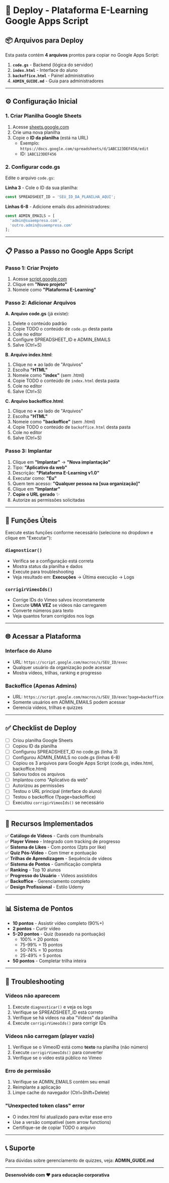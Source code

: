 # 🚀 Deploy - Plataforma E-Learning Google Apps Script

## 📦 Arquivos para Deploy

Esta pasta contém **4 arquivos** prontos para copiar no Google Apps Script:

1. **`code.gs`** - Backend (lógica do servidor)
2. **`index.html`** - Interface do aluno
3. **`backoffice.html`** - Painel administrativo
4. **`ADMIN_GUIDE.md`** - Guia para administradores

---

## ⚙️ Configuração Inicial

### 1. Criar Planilha Google Sheets

1. Acesse [sheets.google.com](https://sheets.google.com)
2. Crie uma nova planilha
3. Copie o **ID da planilha** (está na URL)
   - Exemplo: `https://docs.google.com/spreadsheets/d/1ABC123DEF456/edit`
   - ID: `1ABC123DEF456`

### 2. Configurar code.gs

Edite o arquivo `code.gs`:

**Linha 3** - Cole o ID da sua planilha:
```javascript
const SPREADSHEET_ID = 'SEU_ID_DA_PLANILHA_AQUI';
```

**Linhas 6-8** - Adicione emails dos administradores:
```javascript
const ADMIN_EMAILS = [
  'admin@suaempresa.com',
  'outro.admin@suaempresa.com'
];
```

---

## 📋 Passo a Passo no Google Apps Script

### Passo 1: Criar Projeto

1. Acesse [script.google.com](https://script.google.com)
2. Clique em **"Novo projeto"**
3. Nomeie como **"Plataforma E-Learning"**

### Passo 2: Adicionar Arquivos

**A. Arquivo code.gs** (já existe):
1. Delete o conteúdo padrão
2. Copie TODO o conteúdo de `code.gs` desta pasta
3. Cole no editor
4. Configure SPREADSHEET_ID e ADMIN_EMAILS
5. Salve (Ctrl+S)

**B. Arquivo index.html**:
1. Clique no **+** ao lado de "Arquivos"
2. Escolha **"HTML"**
3. Nomeie como **"index"** (sem .html)
4. Copie TODO o conteúdo de `index.html` desta pasta
5. Cole no editor
6. Salve (Ctrl+S)

**C. Arquivo backoffice.html**:
1. Clique no **+** ao lado de "Arquivos"
2. Escolha **"HTML"**
3. Nomeie como **"backoffice"** (sem .html)
4. Copie TODO o conteúdo de `backoffice.html` desta pasta
5. Cole no editor
6. Salve (Ctrl+S)

### Passo 3: Implantar

1. Clique em **"Implantar"** → **"Nova implantação"**
2. Tipo: **"Aplicativo da web"**
3. Descrição: **"Plataforma E-Learning v1.0"**
4. Executar como: **"Eu"**
5. Quem tem acesso: **"Qualquer pessoa na [sua organização]"**
6. Clique em **"Implantar"**
7. **Copie o URL gerado** ✨
8. Autorize as permissões solicitadas

---

## 🔧 Funções Úteis

Execute estas funções conforme necessário (selecione no dropdown e clique em "Executar"):

### `diagnosticar()`
- Verifica se a configuração está correta
- Mostra status da planilha e dados
- Execute para troubleshooting
- Veja resultado em: **Execuções** → Última execução → Logs

### `corrigirVimeoIds()`
- Corrige IDs do Vimeo salvos incorretamente
- Execute **UMA VEZ** se vídeos não carregarem
- Converte números para texto
- Veja quantos foram corrigidos nos logs

---

## 🌐 Acessar a Plataforma

### Interface do Aluno
- URL: `https://script.google.com/macros/s/SEU_ID/exec`
- Qualquer usuário da organização pode acessar
- Mostra vídeos, trilhas, ranking e progresso

### Backoffice (Apenas Admins)
- URL: `https://script.google.com/macros/s/SEU_ID/exec?page=backoffice`
- Somente usuários em ADMIN_EMAILS podem acessar
- Gerencia vídeos, trilhas e quizzes

---

## ✅ Checklist de Deploy

- [ ] Criou planilha Google Sheets
- [ ] Copiou ID da planilha
- [ ] Configurou SPREADSHEET_ID no code.gs (linha 3)
- [ ] Configurou ADMIN_EMAILS no code.gs (linhas 6-8)
- [ ] Copiou os 3 arquivos para Google Apps Script (code.gs, index.html, backoffice.html)
- [ ] Salvou todos os arquivos
- [ ] Implantou como "Aplicativo da web"
- [ ] Autorizou as permissões
- [ ] Testou o URL principal (interface do aluno)
- [ ] Testou o backoffice (?page=backoffice)
- [ ] Executou `corrigirVimeoIds()` se necessário

---

## 🎯 Recursos Implementados

✅ **Catálogo de Vídeos** - Cards com thumbnails  
✅ **Player Vimeo** - Integrado com tracking de progresso  
✅ **Sistema de Likes** - Com pontos (2pts por like)  
✅ **Quiz Pós-Vídeo** - Com timer e pontuação  
✅ **Trilhas de Aprendizagem** - Sequência de vídeos  
✅ **Sistema de Pontos** - Gamificação completa  
✅ **Ranking** - Top 10 alunos  
✅ **Progresso do Usuário** - Vídeos assistidos  
✅ **Backoffice** - Gerenciamento completo  
✅ **Design Profissional** - Estilo Udemy  

---

## 📊 Sistema de Pontos

- **10 pontos** - Assistir vídeo completo (90%+)
- **2 pontos** - Curtir vídeo
- **5-20 pontos** - Quiz (baseado na pontuação)
  - 100% = 20 pontos
  - 75-99% = 15 pontos
  - 50-74% = 10 pontos
  - 25-49% = 5 pontos
- **50 pontos** - Completar trilha inteira

---

## 🐛 Troubleshooting

### Vídeos não aparecem
1. Execute `diagnosticar()` e veja os logs
2. Verifique se SPREADSHEET_ID está correto
3. Verifique se há vídeos na aba "Videos" da planilha
4. Execute `corrigirVimeoIds()` para corrigir IDs

### Vídeos não carregam (player vazio)
1. Verifique se o VimeoID está como **texto** na planilha (não número)
2. Execute `corrigirVimeoIds()` para converter
3. Verifique se o vídeo está público no Vimeo

### Erro de permissão
1. Verifique se ADMIN_EMAILS contém seu email
2. Reimplante a aplicação
3. Limpe cache do navegador (Ctrl+Shift+Delete)

### "Unexpected token class" error
- O index.html foi atualizado para evitar esse erro
- Use a versão compatível (sem arrow functions)
- Certifique-se de copiar TODO o arquivo

---

## 📞 Suporte

Para dúvidas sobre gerenciamento de quizzes, veja: **ADMIN_GUIDE.md**

---

**Desenvolvido com ❤️ para educação corporativa**
